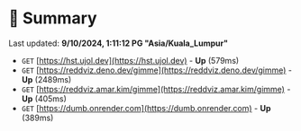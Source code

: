 # 📖 Summary
Last updated: **9/10/2024, 1:11:12 PG "Asia/Kuala_Lumpur"**

- `GET` [https://hst.ujol.dev](https://hst.ujol.dev) - **Up** (579ms)
- `GET` [https://reddviz.deno.dev/gimme](https://reddviz.deno.dev/gimme) - **Up** (2489ms)
- `GET` [https://reddviz.amar.kim/gimme](https://reddviz.amar.kim/gimme) - **Up** (405ms)
- `GET` [https://dumb.onrender.com](https://dumb.onrender.com) - **Up** (389ms)

